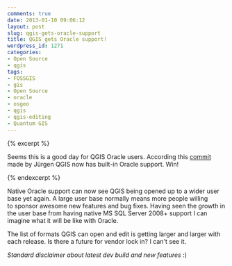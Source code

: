 ```yaml
---
comments: true
date: 2013-01-10 09:06:12
layout: post
slug: qgis-gets-oracle-support
title: QGIS gets Oracle support!
wordpress_id: 1271
categories:
- Open Source
- qgis
tags:
- FOSSGIS
- gis
- Open Source
- oracle
- osgeo
- qgis
- qgis-editing
- Quantum GIS
---
```


{% excerpt %}

Seems this is a good day for QGIS Oracle users. According this [commit ](https://github.com/qgis/Quantum-GIS/commit/2fc799b98c56d988f90b67c4bbfd2c0de23b6150)made by Jürgen QGIS now has built-in Oracle support. Win!

{% endexcerpt %}

Native Oracle support can now see QGIS being opened up to a wider user base yet again. A large user base normally means more people willing to sponsor awesome new features and bug fixes. Having seen the growth in the user base from having native MS SQL Server 2008+ support I can imagine what it will be like with Oracle.

The list of formats QGIS can open and edit is getting larger and larger with each release. Is there a future for vendor lock in? I can't see it.

_Standard disclaimer about latest dev build and new features_ :)
